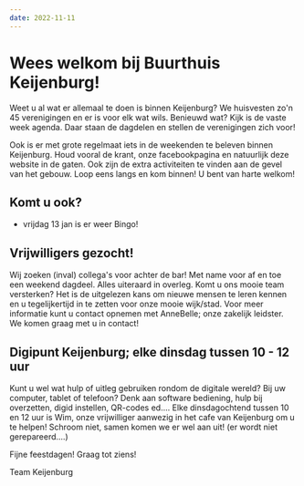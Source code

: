 ```yaml
---
date: 2022-11-11
---
```


# Wees welkom bij Buurthuis Keijenburg!

Weet u al wat er allemaal te doen is binnen Keijenburg?
We huisvesten zo'n 45 verenigingen en er is voor elk wat wils. Benieuwd wat? Kijk is de vaste week agenda.
Daar staan de dagdelen en stellen de verenigingen zich voor!

Ook is er met grote regelmaat iets in de weekenden te beleven binnen Keijenburg.
Houd vooral de krant, onze facebookpagina en natuurlijk deze website in de gaten.
Ook zijn de extra activiteiten te vinden aan de gevel van het gebouw.
Loop eens langs en kom binnen! U bent van harte welkom!

## Komt u ook?

-   vrijdag 13 jan is er weer Bingo!

## Vrijwilligers gezocht!

Wij zoeken (inval) collega's voor achter de bar! Met name voor af en toe een weekend dagdeel. Alles uiteraard in overleg.
Komt u ons mooie team versterken? Het is de uitgelezen kans om nieuwe mensen te leren kennen en u tegelijkertijd in te zetten voor onze mooie wijk/stad.
Voor meer informatie kunt u contact opnemen met AnneBelle; onze zakelijk leidster. We komen graag met u in contact!

## Digipunt Keijenburg; elke dinsdag tussen 10 - 12 uur

Kunt u wel wat hulp of uitleg gebruiken rondom de digitale wereld? Bij uw computer, tablet of telefoon?
Denk aan software bediening, hulp bij overzetten, digid instellen, QR-codes ed....
Elke dinsdagochtend tussen 10 en 12 uur is Wim, onze vrijwilliger aanwezig in het cafe van Keijenburg om u te helpen!
Schroom niet, samen komen we er wel aan uit!
(er wordt niet gerepareerd....)

Fijne feestdagen!
Graag tot ziens!

Team Keijenburg
